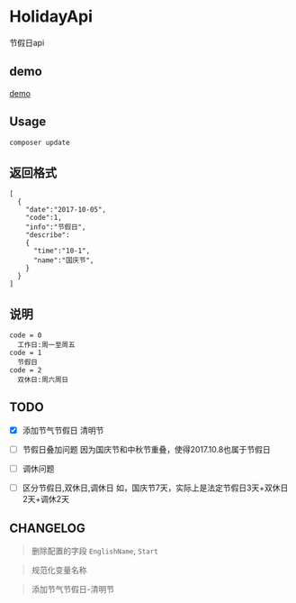 # HolidayApi
节假日api

## demo

[demo](http://holiday.zhusaidong.cn/)

## Usage

```php
composer update
```

## 返回格式

```
[
  {
    "date":"2017-10-05",
    "code":1,
    "info":"节假日",
    "describe":
    {
      "time":"10-1",
      "name":"国庆节",
    }
  }
]
```

## 说明

```
code = 0
  工作日:周一至周五
code = 1
  节假日
code = 2
  双休日:周六周日
```

## TODO


- [x] 添加节气节假日
	清明节
- [ ] 节假日叠加问题
	因为国庆节和中秋节重叠，使得2017.10.8也属于节假日
- [ ] 调休问题
- [ ] 区分节假日,双休日,调休日
	如，国庆节7天，实际上是法定节假日3天+双休日2天+调休2天


## CHANGELOG

> 删除配置的字段 `EnglishName`, `Start`

> 规范化变量名称

> 添加节气节假日-清明节


